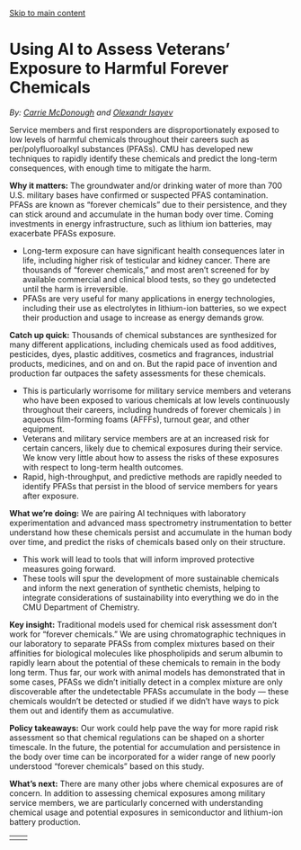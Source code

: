 [Skip to main content](https://www.cmu.edu/work-that-matters/energy-innovation/using-ai-assess-veterans-exposure-harmful-forever-chemicals#main-content)

# Using AI to Assess Veterans’ Exposure to Harmful Forever Chemicals

_By:_ [_Carrie McDonough_](https://www.cmu.edu/chemistry/people/faculty/mcdonough.html) _and_ [_Olexandr Isayev_](https://www.cmu.edu/chemistry/people/faculty/isayev.html)

Service members and first responders are disproportionately exposed to low levels of harmful chemicals throughout their careers such as per/polyfluoroalkyl substances (PFASs). CMU has developed new techniques to rapidly identify these chemicals and predict the long-term consequences, with enough time to mitigate the harm.

**Why it matters:** The groundwater and/or drinking water of more than 700 U.S. military bases have confirmed or suspected PFAS contamination. PFASs are known as “forever chemicals” due to their persistence, and they can stick around and accumulate in the human body over time. Coming investments in energy infrastructure, such as lithium ion batteries, may exacerbate PFASs exposure.

- Long-term exposure can have significant health consequences later in life, including higher risk of testicular and kidney cancer. There are thousands of “forever chemicals,” and most aren’t screened for by available commercial and clinical blood tests, so they go undetected until the harm is irreversible.
- PFASs are very useful for many applications in energy technologies, including their use as electrolytes in lithium-ion batteries, so we expect their production and usage to increase as energy demands grow.

**Catch up quick:** Thousands of chemical substances are synthesized for many different applications, including chemicals used as food additives, pesticides, dyes, plastic additives, cosmetics and fragrances, industrial products, medicines, and on and on. But the rapid pace of invention and production far outpaces the safety assessments for these chemicals.

- This is particularly worrisome for military service members and veterans who have been exposed to various chemicals at low levels continuously throughout their careers, including hundreds of forever chemicals ) in aqueous film-forming foams (AFFFs), turnout gear, and other equipment.
- Veterans and military service members are at an increased risk for certain cancers, likely due to chemical exposures during their service. We know very little about how to assess the risks of these exposures with respect to long-term health outcomes.
- Rapid, high-throughput, and predictive methods are rapidly needed to identify PFASs that persist in the blood of service members for years after exposure.

**What we’re doing:** We are pairing AI techniques with laboratory experimentation and advanced mass spectrometry instrumentation to better understand how these chemicals persist and accumulate in the human body over time, and predict the risks of chemicals based only on their structure.

- This work will lead to tools that will inform improved protective measures going forward.
- These tools will spur the development of more sustainable chemicals and inform the next generation of synthetic chemists, helping to integrate considerations of sustainability into everything we do in the CMU Department of Chemistry.

**Key insight:** Traditional models used for chemical risk assessment don’t work for “forever chemicals.” We are using chromatographic techniques in our laboratory to separate PFASs from complex mixtures based on their affinities for biological molecules like phospholipids and serum albumin to rapidly learn about the potential of these chemicals to remain in the body long term. Thus far, our work with animal models has demonstrated that in some cases, PFASs we didn’t initially detect in a complex mixture are only discoverable after the undetectable PFASs accumulate in the body — these chemicals wouldn’t be detected or studied if we didn’t have ways to pick them out and identify them as accumulative.

**Policy takeaways:** Our work could help pave the way for more rapid risk assessment so that chemical regulations can be shaped on a shorter timescale. In the future, the potential for accumulation and persistence in the body over time can be incorporated for a wider range of new poorly understood “forever chemicals” based on this study.

**What’s next:** There are many other jobs where chemical exposures are of concern. In addition to assessing chemical exposures among military service members, we are particularly concerned with understanding chemical usage and potential exposures in semiconductor and lithium-ion battery production.

|     |     |
| --- | --- |
|  |  |
